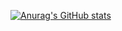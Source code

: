 [![Anurag's GitHub stats](https://github-readme-stats.vercel.app/apiKAOXAanuraghazra)](https://github.com/anuraghazra/github-readme-stats)

